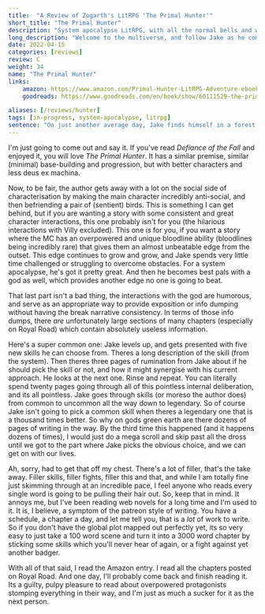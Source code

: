 ```yaml
---
title:  "A Review of Zogarth's LitRPG 'The Primal Hunter'"
short_title: "The Primal Hunter"
description: "System apocalypse LitRPG, with all the normal bells and whistles."
long_description: "Welcome to the multiverse, and follow Jake as he comes into his unique bloodline and becomes a powerhouse. Plenty of chapters on Royal Road, though the story quickly becomes the MC being super OP and stomping literally everything."
date: 2022-04-15
categories: [reviews]
review: C
weight: 34
name: "The Primal Hunter"
links:
    amazon: https://www.amazon.com/Primal-Hunter-LitRPG-Adventure-ebook/dp/B09MV3G8PG
    goodreads: https://www.goodreads.com/en/book/show/60111529-the-primal-hunter

aliases: [/reviews/hunter]
tags: [in-progress, system-apocalypse, litrpg]
sentence: "On just another average day, Jake finds himself in a forest filled with monsters, dangers, and opportunity..."
---
```


I'm just going to come out and say it. If you've read *Defiance of the Fall* and enjoyed it, you will love *The Primal Hunter*. It has a similar premise, similar (minimal) base-building and progression, but with better characters and less deus ex machina.

Now, to be fair, the author gets away with a lot on the social side of characterisation by making the main character incredibly anti-social, and then befriending a pair of (sentient) birds. This is something I can get behind, but if you are wanting a story with some consistent and great character interactions, this one probably isn't for you (the hilarious interactions with Villy excluded). This one *is* for you, if you want a story where the MC has an overpowered and unique bloodline ability (bloodlines being incredibly rare) that gives them an almost unbeatable edge from the outset. This edge continues to grow and grow, and Jake spends very little time challenged or struggling to overcome obstacles. For a system apocalypse, he's got it pretty great. And then he becomes best pals with a god as well, which provides another edge no one is going to beat.

That last part isn't a bad thing, the interactions with the god are humorous, and serve as an appropriate way to provide exposition or info dumping without having the break narrative consistency. In terms of those info dumps, there *are* unfortunately large sections of many chapters (especially on Royal Road) which contain absolutely useless information.

Here's a super common one: Jake levels up, and gets presented with five new skills he can choose from. Theres a long description of the skill (from the system). Then theres three pages of rumination from Jake about if he should pick the skill or not, and how it might synergise with his current approach. He looks at the next one. Rinse and repeat. You can literally spend twenty pages going through all of this pointless internal deliberation, and its all pointless. Jake goes through skills (or moreso the author does) from common to uncommon all the way down to legendary. So of course Jake isn't going to pick a common skill when theres a legendary one that is a thousand times better. So why on gods green earth are there dozens of pages of writing in the way. By the third time this happened (and it happens dozens of times), I would just do a mega scroll and skip past all the dross until we got to the part where Jake picks the obvious choice, and we can get on with our lives.

Ah, sorry, had to get that off my chest. There's a lot of filler, that's the take away. Filler skills, filler fights, filler this and that, and while I am totally fine just skimming through at an incredible pace, I feel anyone who reads every single word is going to be pulling their hair out. So, keep that in mind. It annoys me, but I've been reading web novels for a long time and I'm used to it. It is, I believe, a symptom of the patreon style of writing. You have a schedule, a chapter a day, and let me tell you, that is a *lot* of work to write. So if you don't have the global plot mapped out perfectly yet, its so very easy to just take a 100 word scene and turn it into a 3000 word chapter by sticking some skills which you'll never hear of again, or a fight against yet another badger.

With all of that said, I read the Amazon entry. I read all the chapters posted on Royal Road. And one day, I'll probably come back and finish reading it. Its a guilty, pulpy pleasure to read about overpowered protagonists stomping everything in their way, and I'm just as much a sucker for it as the next person.